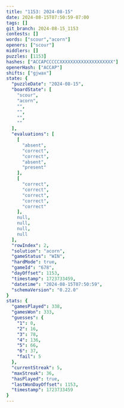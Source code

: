 ```yaml
---
title: "1153: 2024-08-15"
date: 2024-08-15T07:50:59-07:00
tags: []
git_branch: 2024-08-15_1153
contests: []
words: ["scour","acorn"]
openers: ["scour"]
middlers: []
puzzles: [1153]
hashes: ["ACCAPCCCCCXXXXXXXXXXXXXXXXXXXX"]
openerHash: ["ACCAP"]
shifts: ["gjwax"]
state: {
  "puzzleDate": "2024-08-15",
  "boardState": [
    "scour",
    "acorn",
    "",
    "",
    "",
    ""
  ],
  "evaluations": [
    [
      "absent",
      "correct",
      "correct",
      "absent",
      "present"
    ],
    [
      "correct",
      "correct",
      "correct",
      "correct",
      "correct"
    ],
    null,
    null,
    null,
    null
  ],
  "rowIndex": 2,
  "solution": "acorn",
  "gameStatus": "WIN",
  "hardMode": true,
  "gameId": "678",
  "dayOffset": 1153,
  "timestamp": 1723733459,
  "datetime": "2024-08-15T07:50:59",
  "schemaVersion": "0.22.0"
}
stats: {
  "gamesPlayed": 338,
  "gamesWon": 333,
  "guesses": {
    "1": 0,
    "2": 16,
    "3": 78,
    "4": 136,
    "5": 66,
    "6": 37,
    "fail": 5
  },
  "currentStreak": 5,
  "maxStreak": 36,
  "hasPlayed": true,
  "lastWonDayOffset": 1153,
  "timestamp": 1723733459
}
---
```

<!-- more -->
